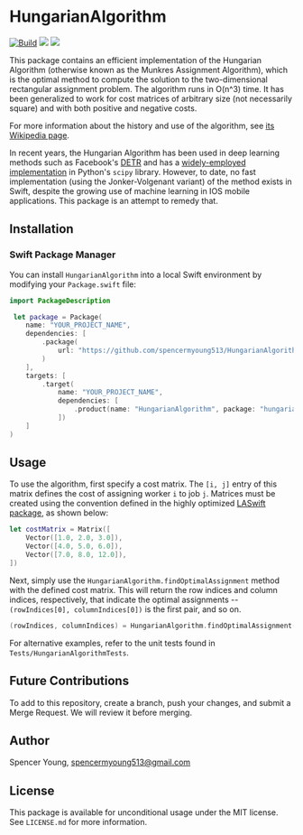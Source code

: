 # HungarianAlgorithm

[![Build](https://github.com/spencermyoung513/HungarianAlgorithm/actions/workflows/swift.yml/badge.svg?branch=main)](https://github.com/spencermyoung513/HungarianAlgorithm/actions/workflows/swift.yml)
[![](https://img.shields.io/endpoint?url=https%3A%2F%2Fswiftpackageindex.com%2Fapi%2Fpackages%2Fdelicious-ai%2FHungarianAlgorithm%2Fbadge%3Ftype%3Dswift-versions)](https://swiftpackageindex.com/delicious-ai/HungarianAlgorithm)
[![](https://img.shields.io/endpoint?url=https%3A%2F%2Fswiftpackageindex.com%2Fapi%2Fpackages%2Fdelicious-ai%2FHungarianAlgorithm%2Fbadge%3Ftype%3Dplatforms)](https://swiftpackageindex.com/delicious-ai/HungarianAlgorithm)

This package contains an efficient implementation of the Hungarian Algorithm (otherwise known as the Munkres Assignment Algorithm), which is the optimal 
method to compute the solution to the two-dimensional rectangular assignment problem. The algorithm runs in O(n^3) time. It has been generalized to work
for cost matrices of arbitrary size (not necessarily square) and with both positive and negative costs.

For more information about the history and use of the algorithm, see
[its Wikipedia page](https://en.wikipedia.org/wiki/Hungarian_algorithm).

In recent years, the Hungarian Algorithm has been used in deep learning methods such as Facebook's [DETR](https://arxiv.org/abs/2005.12872) and has a 
[widely-employed implementation](https://docs.scipy.org/doc/scipy/reference/generated/scipy.optimize.linear_sum_assignment.html) in Python's `scipy` library. However, to date, no fast implementation (using the Jonker-Volgenant variant) of the method exists
in Swift, despite the growing use of machine learning in IOS mobile applications. This package is an attempt to remedy that.

## Installation

### Swift Package Manager

You can install `HungarianAlgorithm` into a local Swift environment by modifying your `Package.swift` file:

```swift
import PackageDescription

 let package = Package(
    name: "YOUR_PROJECT_NAME",
    dependencies: [
        .package(
            url: "https://github.com/spencermyoung513/HungarianAlgorithm",
        )
    ],
    targets: [
        .target(
            name: "YOUR_PROJECT_NAME",
            dependencies: [
                .product(name: "HungarianAlgorithm", package: "hungarianalgorithm"),
            ])
    ]
)
```

## Usage

To use the algorithm, first specify a cost matrix. The `[i, j]` entry of this matrix defines the cost of assigning worker `i` to job `j`.
Matrices must be created using the convention defined in the highly optimized [LASwift package](https://github.com/AlexanderTar/LASwift),
as shown below:

```swift
let costMatrix = Matrix([
    Vector([1.0, 2.0, 3.0]),
    Vector([4.0, 5.0, 6.0]),
    Vector([7.0, 8.0, 12.0]),
])
``` 

Next, simply use the `HungarianAlgorithm.findOptimalAssignment` method with the defined cost matrix. This will return the row indices and column indices, 
respectively, that indicate the optimal assignments -- `(rowIndices[0], columnIndices[0])` is the first pair, and so on. 

```swift
(rowIndices, columnIndices) = HungarianAlgorithm.findOptimalAssignment(costMatrix)
```

For alternative examples, refer to the unit tests found in `Tests/HungarianAlgorithmTests`.

## Future Contributions

To add to this repository, create a branch, push your changes, and submit a Merge Request. We will review it before merging.

## Author

Spencer Young, spencermyoung513@gmail.com

## License

This package is available for unconditional usage under the MIT license. See `LICENSE.md` for more information.
